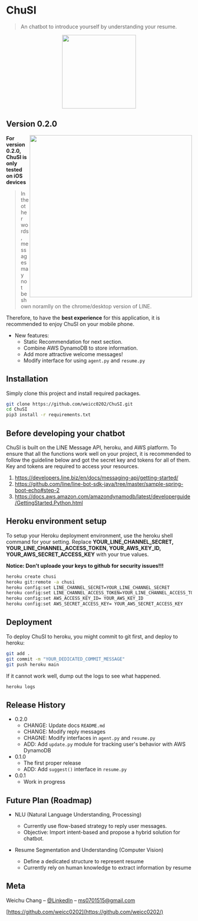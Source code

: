 

ChuSI  
==================================================================================================

> An chatbot to introduce yourself by understanding your resume. 


<p align="center">
  <img width="200" height="200" src="https://i.imgur.com/gTDvWf5.png">
</p>


## Version 0.2.0 

<img align="right" src="https://imgur.com/Jr8YwzM.gif?row=true" height="440">

**For version 0.2.0, ChuSI is only tested on iOS devices**
> In the other words, messages may not be shown noramlly on the chrome/desktop version of LINE.

Therefore, to have the **best experience** for this application, it is recommended to enjoy ChuSI on your mobile phone.

- New features:
	- Static Recommendation for next section.
	- Combine AWS DynamoDB to store information.
	- Add more attractive welcome messages!
	- Modify interface for using `agent.py` and `resume.py`

## Installation
Simply clone this project and install required packages.

```sh
git clone https://github.com/weicc0202/ChuSI.git
cd ChuSI
pip3 install -r requirements.txt
```

## Before developing your chatbot
ChuSI is built on the LINE Message API, heroku, and AWS platform. To ensure that all the functions work well on your project, it is recommended to follow the guideline below and got the secret key and tokens for all of them. Key and tokens are required to access your resources.

1. https://developers.line.biz/en/docs/messaging-api/getting-started/
2. https://github.com/line/line-bot-sdk-java/tree/master/sample-spring-boot-echo#step-2
3. https://docs.aws.amazon.com/amazondynamodb/latest/developerguide/GettingStarted.Python.html


## Heroku environment setup
To setup your Heroku deployment environment, use the heroku shell command for your setting. Replace **YOUR_LINE_CHANNEL_SECRET, YOUR_LINE_CHANNEL_ACCESS_TOKEN, YOUR_AWS_KEY_ID, YOUR_AWS_SECRET_ACCESS_KEY** with your true values.

**Notice: Don't uploade your keys to github for security issues!!!**

```sh
heroku create chusi
heroku git:remote -a chusi
heroku config:set LINE_CHANNEL_SECRET=YOUR_LINE_CHANNEL_SECRET
heroku config:set LINE_CHANNEL_ACCESS_TOKEN=YOUR_LINE_CHANNEL_ACCESS_TOKEN
heroku config:set AWS_ACCESS_KEY_ID= YOUR_AWS_KEY_ID
heroku config:set AWS_SECRET_ACCESS_KEY= YOUR_AWS_SECRET_ACCESS_KEY
```

## Deployment
To deploy ChuSI to heroku, you might commit to git first, and deploy to heroku:
```sh
git add .
git commit -m "YOUR_DEDICATED_COMMIT_MESSAGE"
git push heroku main
```

If it cannot work well, dump out the logs to see what happened.
```sh
heroku logs
```

## Release History
* 0.2.0
    * CHANGE: Update docs `README.md`
    * CHANGE: Modify reply messages
    * CHAGNE: Modify interfaces in `agent.py` and `resume.py`
    * ADD: Add `update.py` module for tracking user's behavior with AWS DynamoDB
* 0.1.0
    * The first proper release
    * ADD: Add `suggest()` interface in `resume.py`
* 0.0.1
    * Work in progress

## Future Plan (Roadmap)
* NLU (Natural Language Understanding, Processing)
    * Currently use flow-based strategy to reply user messages.
    * Objective: Import intent-based and propose a hybrid solution for chatbot.

* Resume Segmentation and Understanding (Computer Vision)
    * Define a dedicated structure to represent resume
    * Currently rely on human knowledge to extract information by resume


## Meta

Weichu Chang – [@LinkedIn](https://www.linkedin.com/in/wei-chu-chang-9326b1129/) – ms0701515@gmail.com

<!-- Distributed under the XYZ license. See ``LICENSE`` for more information. -->

[https://github.com/weicc0202](https://github.com/weicc0202/)


<!-- ## Contributing

1. Fork it (<https://github.com/yourname/yourproject/fork>)
2. Create your feature branch (`git checkout -b feature/fooBar`)
3. Commit your changes (`git commit -am 'Add some fooBar'`)
4. Push to the branch (`git push origin feature/fooBar`)
5. Create a new Pull Request -->

<!-- Markdown link & img dfn's -->
[npm-image]: https://img.shields.io/npm/v/datadog-metrics.svg?style=flat-square
[npm-url]: https://npmjs.org/package/datadog-metrics
[npm-downloads]: https://img.shields.io/npm/dm/datadog-metrics.svg?style=flat-square
[travis-image]: https://img.shields.io/travis/dbader/node-datadog-metrics/master.svg?style=flat-square
[travis-url]: https://travis-ci.org/dbader/node-datadog-metrics
[wiki]: https://github.com/yourname/yourproject/wiki
